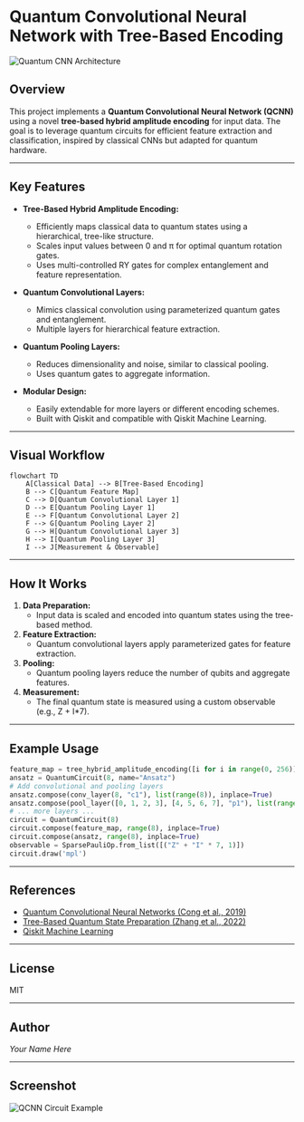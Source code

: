 # Quantum Convolutional Neural Network with Tree-Based Encoding

![Quantum CNN Architecture](https://raw.githubusercontent.com/qiskit-community/qiskit-advocate-mentorship-program/main/2022/Quantum_CNN/figures/qcnn_architecture.png)

## Overview
This project implements a **Quantum Convolutional Neural Network (QCNN)** using a novel **tree-based hybrid amplitude encoding** for input data. The goal is to leverage quantum circuits for efficient feature extraction and classification, inspired by classical CNNs but adapted for quantum hardware.

---

## Key Features

- **Tree-Based Hybrid Amplitude Encoding:**
  - Efficiently maps classical data to quantum states using a hierarchical, tree-like structure.
  - Scales input values between 0 and π for optimal quantum rotation gates.
  - Uses multi-controlled RY gates for complex entanglement and feature representation.

- **Quantum Convolutional Layers:**
  - Mimics classical convolution using parameterized quantum gates and entanglement.
  - Multiple layers for hierarchical feature extraction.

- **Quantum Pooling Layers:**
  - Reduces dimensionality and noise, similar to classical pooling.
  - Uses quantum gates to aggregate information.

- **Modular Design:**
  - Easily extendable for more layers or different encoding schemes.
  - Built with Qiskit and compatible with Qiskit Machine Learning.

---

## Visual Workflow

```mermaid
flowchart TD
    A[Classical Data] --> B[Tree-Based Encoding]
    B --> C[Quantum Feature Map]
    C --> D[Quantum Convolutional Layer 1]
    D --> E[Quantum Pooling Layer 1]
    E --> F[Quantum Convolutional Layer 2]
    F --> G[Quantum Pooling Layer 2]
    G --> H[Quantum Convolutional Layer 3]
    H --> I[Quantum Pooling Layer 3]
    I --> J[Measurement & Observable]
```

---

## How It Works

1. **Data Preparation:**
   - Input data is scaled and encoded into quantum states using the tree-based method.
2. **Feature Extraction:**
   - Quantum convolutional layers apply parameterized gates for feature extraction.
3. **Pooling:**
   - Quantum pooling layers reduce the number of qubits and aggregate features.
4. **Measurement:**
   - The final quantum state is measured using a custom observable (e.g., Z + I*7).

---

## Example Usage

```python
feature_map = tree_hybrid_amplitude_encoding([i for i in range(0, 256)])
ansatz = QuantumCircuit(8, name="Ansatz")
# Add convolutional and pooling layers
ansatz.compose(conv_layer(8, "c1"), list(range(8)), inplace=True)
ansatz.compose(pool_layer([0, 1, 2, 3], [4, 5, 6, 7], "p1"), list(range(8)), inplace=True)
# ... more layers ...
circuit = QuantumCircuit(8)
circuit.compose(feature_map, range(8), inplace=True)
circuit.compose(ansatz, range(8), inplace=True)
observable = SparsePauliOp.from_list([("Z" + "I" * 7, 1)])
circuit.draw('mpl')
```

---

## References
- [Quantum Convolutional Neural Networks (Cong et al., 2019)](https://arxiv.org/abs/1810.03787)
- [Tree-Based Quantum State Preparation (Zhang et al., 2022)](https://arxiv.org/abs/2202.11046)
- [Qiskit Machine Learning](https://qiskit.org/ecosystem/machine-learning/)

---

## License
MIT

---

## Author
*Your Name Here*

---

## Screenshot
![QCNN Circuit Example](https://raw.githubusercontent.com/qiskit-community/qiskit-advocate-mentorship-program/main/2022/Quantum_CNN/figures/qcnn_circuit.png)
